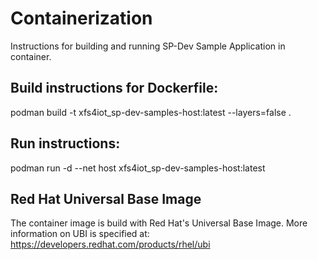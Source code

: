# Containerization

Instructions for building and running SP-Dev Sample Application in container.


## Build instructions for Dockerfile:
podman build -t xfs4iot_sp-dev-samples-host:latest --layers=false .

## Run instructions:
podman run -d --net host xfs4iot_sp-dev-samples-host:latest

## Red Hat Universal Base Image
The container image is build with Red Hat's Universal Base Image. More information on UBI is specified at:
https://developers.redhat.com/products/rhel/ubi

